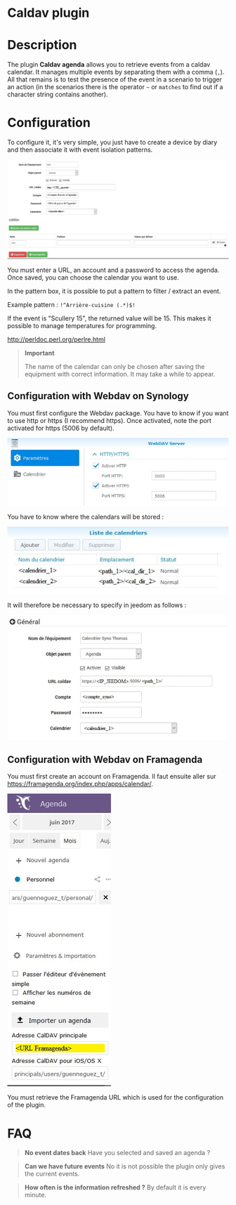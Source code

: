 # Caldav plugin

# Description

The plugin **Caldav agenda** allows you to retrieve events from a caldav calendar. It manages multiple events by separating them with a comma (``,``). All that remains is to test the presence of the event in a scenario to trigger an action (in the scenarios there is the operator ``~`` or ``matches`` to find out if a character string contains another).

# Configuration

To configure it, it's very simple, you just have to create a device by diary and then associate it with event isolation patterns.

![caldav config1](../images/caldav_config1.jpg)

You must enter a URL, an account and a password to access the agenda. Once saved, you can choose the calendar you want to use.

In the pattern box, it is possible to put a pattern to filter / extract an event.

Example pattern : ``!^Arrière-cuisine (.*)$!``

If the event is "Scullery 15", the returned value will be 15. This makes it possible to manage temperatures for programming.

http://perldoc.perl.org/perlre.html

>**Important**
>
>The name of the calendar can only be chosen after saving the equipment with correct information. It may take a while to appear.

## Configuration with Webdav on Synology

You must first configure the Webdav package. You have to know if you want to use http or https (I recommend https). Once activated, note the port activated for https (5006 by default).

![caldav synology1](../images/caldav_synology1.jpg)

You have to know where the calendars will be stored :

![caldav synology2](../images/caldav_synology2.jpg)

It will therefore be necessary to specify in jeedom as follows :

![caldav synology3](../images/caldav_synology3.jpg)

## Configuration with Webdav on Framagenda

You must first create an account on Framagenda. Il faut ensuite aller sur https://framagenda.org/index.php/apps/calendar/.

![caldav framagenda1](../images/caldav_framagenda1.jpg)

You must retrieve the Framagenda URL which is used for the configuration of the plugin.

# FAQ

>**No event dates back**
>Have you selected and saved an agenda ?

>**Can we have future events**
>No it is not possible the plugin only gives the current events.

>**How often is the information refreshed ?**
>By default it is every minute.
